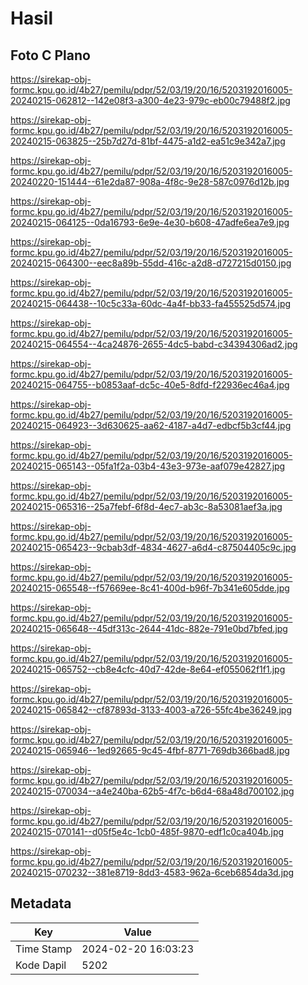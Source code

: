 # Hasil

## Foto C Plano

https://sirekap-obj-formc.kpu.go.id/4b27/pemilu/pdpr/52/03/19/20/16/5203192016005-20240215-062812--142e08f3-a300-4e23-979c-eb00c79488f2.jpg

https://sirekap-obj-formc.kpu.go.id/4b27/pemilu/pdpr/52/03/19/20/16/5203192016005-20240215-063825--25b7d27d-81bf-4475-a1d2-ea51c9e342a7.jpg

https://sirekap-obj-formc.kpu.go.id/4b27/pemilu/pdpr/52/03/19/20/16/5203192016005-20240220-151444--61e2da87-908a-4f8c-9e28-587c0976d12b.jpg

https://sirekap-obj-formc.kpu.go.id/4b27/pemilu/pdpr/52/03/19/20/16/5203192016005-20240215-064125--0da16793-6e9e-4e30-b608-47adfe6ea7e9.jpg

https://sirekap-obj-formc.kpu.go.id/4b27/pemilu/pdpr/52/03/19/20/16/5203192016005-20240215-064300--eec8a89b-55dd-416c-a2d8-d727215d0150.jpg

https://sirekap-obj-formc.kpu.go.id/4b27/pemilu/pdpr/52/03/19/20/16/5203192016005-20240215-064438--10c5c33a-60dc-4a4f-bb33-fa455525d574.jpg

https://sirekap-obj-formc.kpu.go.id/4b27/pemilu/pdpr/52/03/19/20/16/5203192016005-20240215-064554--4ca24876-2655-4dc5-babd-c34394306ad2.jpg

https://sirekap-obj-formc.kpu.go.id/4b27/pemilu/pdpr/52/03/19/20/16/5203192016005-20240215-064755--b0853aaf-dc5c-40e5-8dfd-f22936ec46a4.jpg

https://sirekap-obj-formc.kpu.go.id/4b27/pemilu/pdpr/52/03/19/20/16/5203192016005-20240215-064923--3d630625-aa62-4187-a4d7-edbcf5b3cf44.jpg

https://sirekap-obj-formc.kpu.go.id/4b27/pemilu/pdpr/52/03/19/20/16/5203192016005-20240215-065143--05fa1f2a-03b4-43e3-973e-aaf079e42827.jpg

https://sirekap-obj-formc.kpu.go.id/4b27/pemilu/pdpr/52/03/19/20/16/5203192016005-20240215-065316--25a7febf-6f8d-4ec7-ab3c-8a53081aef3a.jpg

https://sirekap-obj-formc.kpu.go.id/4b27/pemilu/pdpr/52/03/19/20/16/5203192016005-20240215-065423--9cbab3df-4834-4627-a6d4-c87504405c9c.jpg

https://sirekap-obj-formc.kpu.go.id/4b27/pemilu/pdpr/52/03/19/20/16/5203192016005-20240215-065548--f57669ee-8c41-400d-b96f-7b341e605dde.jpg

https://sirekap-obj-formc.kpu.go.id/4b27/pemilu/pdpr/52/03/19/20/16/5203192016005-20240215-065648--45df313c-2644-41dc-882e-791e0bd7bfed.jpg

https://sirekap-obj-formc.kpu.go.id/4b27/pemilu/pdpr/52/03/19/20/16/5203192016005-20240215-065752--cb8e4cfc-40d7-42de-8e64-ef055062f1f1.jpg

https://sirekap-obj-formc.kpu.go.id/4b27/pemilu/pdpr/52/03/19/20/16/5203192016005-20240215-065842--cf87893d-3133-4003-a726-55fc4be36249.jpg

https://sirekap-obj-formc.kpu.go.id/4b27/pemilu/pdpr/52/03/19/20/16/5203192016005-20240215-065946--1ed92665-9c45-4fbf-8771-769db366bad8.jpg

https://sirekap-obj-formc.kpu.go.id/4b27/pemilu/pdpr/52/03/19/20/16/5203192016005-20240215-070034--a4e240ba-62b5-4f7c-b6d4-68a48d700102.jpg

https://sirekap-obj-formc.kpu.go.id/4b27/pemilu/pdpr/52/03/19/20/16/5203192016005-20240215-070141--d05f5e4c-1cb0-485f-9870-edf1c0ca404b.jpg

https://sirekap-obj-formc.kpu.go.id/4b27/pemilu/pdpr/52/03/19/20/16/5203192016005-20240215-070232--381e8719-8dd3-4583-962a-6ceb6854da3d.jpg


## Metadata

| Key        | Value               |
| ---------- | ------------------- |
| Time Stamp | 2024-02-20 16:03:23 |
| Kode Dapil | 5202                |



